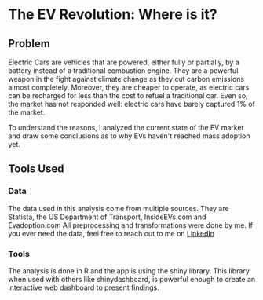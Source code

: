 # The EV Revolution: Where is it?

## Problem
Electric Cars are vehicles that are powered, either fully or partially, by a battery instead of a traditional combustion engine. 
They are a powerful weapon in the fight against climate change as they cut carbon emissions almost completely. 
Moreover, they are cheaper to operate, as electric cars can be recharged for less than the cost to refuel a traditional car. Even so, 
the market has not responded well: electric cars have barely captured 1% of the market.

To understand the reasons, I analyzed the current state of the EV market and draw some conclusions as to why EVs haven't reached mass adoption yet.

## Tools Used
### Data
The data used in this analysis come from multiple sources. They are Statista, the US Department of Transport, InsideEVs.com and Evadoption.com
All preprocessing and transformations were done by me. If you ever need the data, feel free to reach out to me on [LinkedIn](https://www.linkedin.com/in/darish-sakeesing/)

### Tools
The analysis is done in R and the app is using the shiny library. This library when used with others like shinydashboard, is powerful enough
to create an interactive web dashboard to present findings. 
